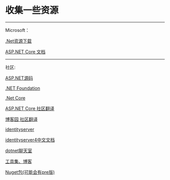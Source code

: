 # 收集一些资源

----

Microsoft：

[.Net资源下载](https://www.microsoft.com/net/)

[ASP.NET Core 文档](https://docs.microsoft.com/zh-cn/aspnet/core/index?view=aspnetcore-2.1)

----
社区:

[ASP.NET源码](https://github.com/aspnet)

[.NET Foundation](https://github.com/dotnet)

[.Net Core](https://github.com/dotnet/core)

[ASP.NET Core 社区翻译](https://github.com/dotnetcore/aspnetcore-doc-cn)

[博客园 社区翻译](http://www.cnblogs.com/dotNETCoreSG/p/aspnetcore-index.html)

[identityserver](https://github.com/IdentityServer)

[identityserver4中文文档](http://identityserver4-zh-cn.readthedocs.io/zh_CN/release/)

[dotnet聊天室](https://gitter.im/dotnet/community)

[工具集、博客](http://www.ikende.com/)

[Nuget包(可能会有pre版)](https://dotnet.myget.org/gallery)